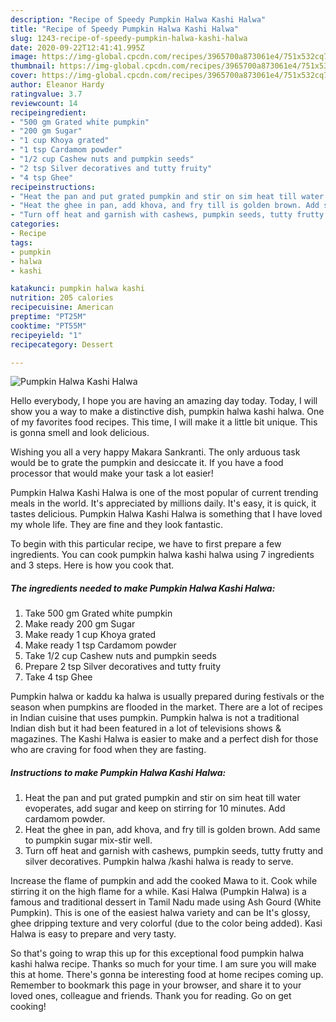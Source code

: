 ```yaml
---
description: "Recipe of Speedy Pumpkin Halwa Kashi Halwa"
title: "Recipe of Speedy Pumpkin Halwa Kashi Halwa"
slug: 1243-recipe-of-speedy-pumpkin-halwa-kashi-halwa
date: 2020-09-22T12:41:41.995Z
image: https://img-global.cpcdn.com/recipes/3965700a873061e4/751x532cq70/pumpkin-halwa-kashi-halwa-recipe-main-photo.jpg
thumbnail: https://img-global.cpcdn.com/recipes/3965700a873061e4/751x532cq70/pumpkin-halwa-kashi-halwa-recipe-main-photo.jpg
cover: https://img-global.cpcdn.com/recipes/3965700a873061e4/751x532cq70/pumpkin-halwa-kashi-halwa-recipe-main-photo.jpg
author: Eleanor Hardy
ratingvalue: 3.7
reviewcount: 14
recipeingredient:
- "500 gm Grated white pumpkin"
- "200 gm Sugar"
- "1 cup Khoya grated"
- "1 tsp Cardamom powder"
- "1/2 cup Cashew nuts and pumpkin seeds"
- "2 tsp Silver decoratives and tutty fruity"
- "4 tsp Ghee"
recipeinstructions:
- "Heat the pan and put grated pumpkin and stir on sim heat till water evoperates, add sugar and keep on stirring for 10 minutes. Add cardamom powder."
- "Heat the ghee in pan, add khova, and fry till is golden brown. Add same to pumpkin sugar mix-stir well."
- "Turn off heat and garnish with cashews, pumpkin seeds, tutty frutty and silver decoratives. Pumpkin halwa /kashi halwa is ready to serve."
categories:
- Recipe
tags:
- pumpkin
- halwa
- kashi

katakunci: pumpkin halwa kashi 
nutrition: 205 calories
recipecuisine: American
preptime: "PT25M"
cooktime: "PT55M"
recipeyield: "1"
recipecategory: Dessert

---
```



![Pumpkin Halwa Kashi Halwa](https://img-global.cpcdn.com/recipes/3965700a873061e4/751x532cq70/pumpkin-halwa-kashi-halwa-recipe-main-photo.jpg)

Hello everybody, I hope you are having an amazing day today. Today, I will show you a way to make a distinctive dish, pumpkin halwa kashi halwa. One of my favorites food recipes. This time, I will make it a little bit unique. This is gonna smell and look delicious.

Wishing you all a very happy Makara Sankranti. The only arduous task would be to grate the pumpkin and desiccate it. If you have a food processor that would make your task a lot easier!

Pumpkin Halwa Kashi Halwa is one of the most popular of current trending meals in the world. It's appreciated by millions daily. It's easy, it is quick, it tastes delicious. Pumpkin Halwa Kashi Halwa is something that I have loved my whole life. They are fine and they look fantastic.


To begin with this particular recipe, we have to first prepare a few ingredients. You can cook pumpkin halwa kashi halwa using 7 ingredients and 3 steps. Here is how you cook that.

<!--inarticleads1-->

##### The ingredients needed to make Pumpkin Halwa Kashi Halwa:

1. Take 500 gm Grated white pumpkin
1. Make ready 200 gm Sugar
1. Make ready 1 cup Khoya grated
1. Make ready 1 tsp Cardamom powder
1. Take 1/2 cup Cashew nuts and pumpkin seeds
1. Prepare 2 tsp Silver decoratives and tutty fruity
1. Take 4 tsp Ghee


Pumpkin halwa or kaddu ka halwa is usually prepared during festivals or the season when pumpkins are flooded in the market. There are a lot of recipes in Indian cuisine that uses pumpkin. Pumpkin halwa is not a traditional Indian dish but it had been featured in a lot of televisions shows &amp; magazines. The Kashi Halwa is easier to make and a perfect dish for those who are craving for food when they are fasting. 

<!--inarticleads2-->

##### Instructions to make Pumpkin Halwa Kashi Halwa:

1. Heat the pan and put grated pumpkin and stir on sim heat till water evoperates, add sugar and keep on stirring for 10 minutes. Add cardamom powder.
1. Heat the ghee in pan, add khova, and fry till is golden brown. Add same to pumpkin sugar mix-stir well.
1. Turn off heat and garnish with cashews, pumpkin seeds, tutty frutty and silver decoratives. Pumpkin halwa /kashi halwa is ready to serve.


Increase the flame of pumpkin and add the cooked Mawa to it. Cook while stirring it on the high flame for a while. Kasi Halwa (Pumpkin Halwa) is a famous and traditional dessert in Tamil Nadu made using Ash Gourd (White Pumpkin). This is one of the easiest halwa variety and can be It&#39;s glossy, ghee dripping texture and very colorful (due to the color being added). Kasi Halwa is easy to prepare and very tasty. 

So that's going to wrap this up for this exceptional food pumpkin halwa kashi halwa recipe. Thanks so much for your time. I am sure you will make this at home. There's gonna be interesting food at home recipes coming up. Remember to bookmark this page in your browser, and share it to your loved ones, colleague and friends. Thank you for reading. Go on get cooking!
